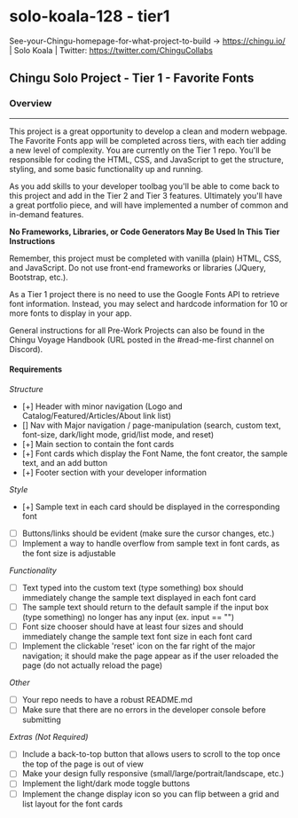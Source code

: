 # solo-koala-128 - tier1
See-your-Chingu-homepage-for-what-project-to-build -> https://chingu.io/ | Solo Koala | Twitter: https://twitter.com/ChinguCollabs

## Chingu Solo Project - Tier 1 - Favorite Fonts

### Overview
------------------------------------------------------------------------------------

This project is a great opportunity to develop a clean and modern webpage. The Favorite Fonts app will be completed across tiers, with each tier adding a new level of complexity. You are currently on the Tier 1 repo. You'll be responsible for coding the HTML, CSS, and JavaScript to get the structure, styling, and some basic functionality up and running.

As you add skills to your developer toolbag you'll be able to come back to this project and add in the Tier 2 and Tier 3 features. Ultimately you'll have a great portfolio piece, and will have implemented a number of common and in-demand features.

**No Frameworks, Libraries, or Code Generators May Be Used In This Tier
Instructions**

Remember, this project must be completed with vanilla (plain) HTML, CSS, and JavaScript. Do not use front-end frameworks or libraries (JQuery, Bootstrap, etc.).

As a Tier 1 project there is no need to use the Google Fonts API to retrieve font information. Instead, you may select and hardcode information for 10 or more fonts to display in your app.

General instructions for all Pre-Work Projects can also be found in the Chingu Voyage Handbook (URL posted in the #read-me-first channel on Discord).

#### Requirements

*Structure*

- [+] Header with minor navigation (Logo and Catalog/Featured/Articles/About link list)
- [] Nav with Major navigation / page-manipulation (search, custom text, font-size, dark/light mode, grid/list mode, and reset)
- [+] Main section to contain the font cards
- [+] Font cards which display the Font Name, the font creator, the sample text, and an add button
- [+] Footer section with your developer information

*Style*

- [+] Sample text in each card should be displayed in the corresponding font
- [ ] Buttons/links should be evident (make sure the cursor changes, etc.)
- [ ] Implement a way to handle overflow from sample text in font cards, as the font size is adjustable

*Functionality*

- [ ] Text typed into the custom text (type something) box should immediately change the sample text displayed in each font card
- [ ] The sample text should return to the default sample if the input box (type something) no longer has any input (ex. input == "")
- [ ] Font size chooser should have at least four sizes and should immediately change the sample text font size in each font card
- [ ] Implement the clickable 'reset' icon on the far right of the major navigation; it should make the page appear as if the user reloaded the page (do not actually reload the page)

*Other*

- [ ] Your repo needs to have a robust README.md
- [ ] Make sure that there are no errors in the developer console before submitting

*Extras (Not Required)*

- [ ] Include a back-to-top button that allows users to scroll to the top once the top of the page is out of view
- [ ] Make your design fully responsive (small/large/portrait/landscape, etc.)
- [ ] Implement the light/dark mode toggle buttons
- [ ] Implement the change display icon so you can flip between a grid and list layout for the font cards
